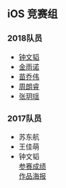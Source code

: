 ## iOS 竞赛组
### 2018队员
- [钟文韬](https://github.com/William168052)
- [金雨诺](https://github.com/mengjiu999)
- [苗乔伟](https://github.com/MiaoQiaowei)
- [周朗睿](https://github.com/zlr0110)
- [张玥瑶](https://github.com/UBling)

### 2017队员
- 苏东航
- 王佳萌
- 钟文韬  
[参赛成绩](http://cs.hbu.cn/details.aspx?type=news&id=945)  
[作品海报](https://github.com/HBU/MobileTeminalContest/tree/master/WorkShow/RushParking)
